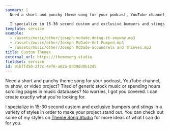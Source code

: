 ```yaml
---
summary: |
  Need a short and punchy theme song for your podcast, YouTube channel, tv show, or video project? Tired of generic stock music or spending hours scrolling pages in music databases? No worries, I got you covered. I can create exactly what you're looking for.

  I specialize in 15-30 second custom and exclusive bumpers and stings in a variety of styles in order to make your project stand out.
template: service
example:
  - /assets/music/other/joseph-mcdade-doing-it-anyway.mp3
  - /assets/music/other/Joseph McDade-Get Pumped.mp3
  - /assets/music/other/Joseph McDade-Scoundrels and Thieves.mp3
title: Custom Themes
external_url: https://themesong.studio
fieldset: service
id: 01bffd50-2f7c-4ef6-a82b-8d39dd0b12d5
---
```

Need a short and punchy theme song for your podcast, YouTube channel, tv show, or video project? Tired of generic stock music or spending hours scrolling pages in music databases? No worries, I got you covered. I can create exactly what you're looking for.

I specialize in 15-30 second custom and exclusive bumpers and stings in a variety of styles in order to make your project stand out. You can check out some of my styles on [Theme Song Studio](https://themesong.studio) for more ideas of what I can do for you.
